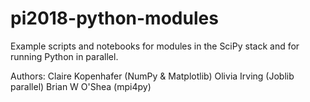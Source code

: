 # pi2018-python-modules
Example scripts and notebooks for modules in the SciPy stack and for running Python in parallel.

Authors:
Claire Kopenhafer (NumPy & Matplotlib)
Olivia Irving (Joblib parallel)
Brian W O'Shea (mpi4py)
